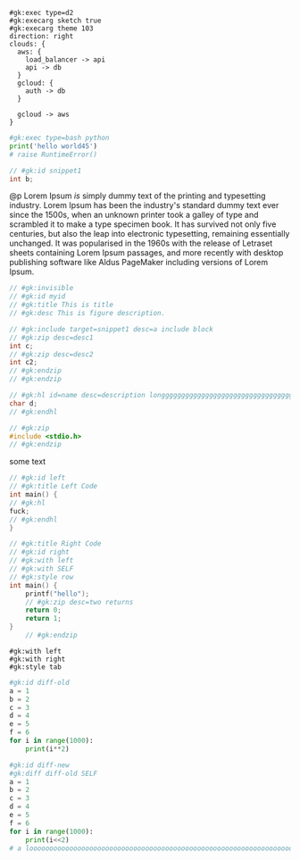 ```plaintext
#gk:exec type=d2
#gk:execarg sketch true
#gk:execarg theme 103
direction: right
clouds: {  
  aws: {
    load_balancer -> api
    api -> db
  }
  gcloud: {
    auth -> db
  }

  gcloud -> aws
}
```

```python
#gk:exec type=bash python
print('hello world45')
# raise RuntimeError()
```

```c
// #gk:id snippet1
int b;
```

@p Lorem Ipsum _is_ simply dummy text of the printing and typesetting industry. Lorem Ipsum has been the industry's standard dummy text ever since the 1500s, when an unknown printer took a galley of type and scrambled it to make a type specimen book. It has survived not only five centuries, but also the leap into electronic typesetting, remaining essentially unchanged. It was popularised in the 1960s with the release of Letraset sheets containing Lorem Ipsum passages, and more recently with desktop publishing software like Aldus PageMaker including versions of Lorem Ipsum.

```c
// #gk:invisible
// #gk:id myid
// #gk:title This is title
// #gk:desc This is figure description.

// #gk:include target=snippet1 desc=a include block
// #gk:zip desc=desc1
int c;
// #gk:zip desc=desc2
int c2;
// #gk:endzip
// #gk:endzip

// #gk:hl id=name desc=description longggggggggggggggggggggggggggggggggggggggggggggggggggggggggggggggggggggggggggggggggggggggggggggggggggggggggggggggggggggggggggggggggggggggggggggggggggggggggggggggggggggggggggggggggggggggggggggggggggggggggggggggggggggggggggggggggggggggggggggggggggggggggggggggggggggggggggggggggggggggg
char d;
// #gk:endhl

// #gk:zip
#include <stdio.h>
// #gk:endzip
```

some text

```c
// #gk:id left
// #gk:title Left Code
int main() {
// #gk:hl
fuck;
// #gk:endhl
}
```

```c
// #gk:title Right Code
// #gk:id right
// #gk:with left
// #gk:with SELF
// #gk:style row
int main() {
    printf("hello");
    // #gk:zip desc=two returns
    return 0;
    return 1;
}
    // #gk:endzip
```

```
#gk:with left
#gk:with right
#gk:style tab
```

```python
#gk:id diff-old
a = 1
b = 2
c = 3
d = 4
e = 5
f = 6
for i in range(1000):
    print(i**2)
```

```python
#gk:id diff-new
#gk:diff diff-old SELF
a = 1
b = 2
c = 3
d = 4
e = 5
f = 6
for i in range(1000):
    print(i<<2)
# a looooooooooooooooooooooooooooooooooooooooooooooooooooooooooooooooooooooooooooooooooooooooooooooooooooooooooooooooooooooooooooooooooooooong line
```
